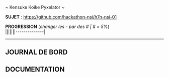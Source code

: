 ~ Kensuke Koike Pyxelator ~

**SUJET** : https://github.com/hackathon-nsi/h7n-nsi-01

**PROGRESSION** (*changer les - par des # | # = 5%*)<br />
|||||||--------------|

<hr />
<!-- ne pas effacer les lignes ci-dessus et mettre à jour la progression régulièrement -->

## JOURNAL DE BORD


## DOCUMENTATION

